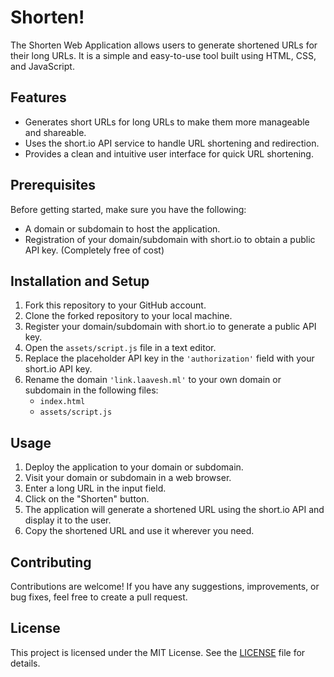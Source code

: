 # Shorten!

The Shorten Web Application allows users to generate shortened URLs for their long URLs. It is a simple and easy-to-use tool built using HTML, CSS, and JavaScript.

## Features

- Generates short URLs for long URLs to make them more manageable and shareable.
- Uses the short.io API service to handle URL shortening and redirection.
- Provides a clean and intuitive user interface for quick URL shortening.

## Prerequisites

Before getting started, make sure you have the following:

- A domain or subdomain to host the application.
- Registration of your domain/subdomain with short.io to obtain a public API key. (Completely free of cost)

## Installation and Setup

1. Fork this repository to your GitHub account.
2. Clone the forked repository to your local machine.
3. Register your domain/subdomain with short.io to generate a public API key.
4. Open the `assets/script.js` file in a text editor.
5. Replace the placeholder API key in the `'authorization'` field with your short.io API key.
6. Rename the domain `'link.laavesh.ml'` to your own domain or subdomain in the following files:
   - `index.html`
   - `assets/script.js`

## Usage

1. Deploy the application to your domain or subdomain.
2. Visit your domain or subdomain in a web browser.
3. Enter a long URL in the input field.
4. Click on the "Shorten" button.
5. The application will generate a shortened URL using the short.io API and display it to the user.
6. Copy the shortened URL and use it wherever you need.

## Contributing

Contributions are welcome! If you have any suggestions, improvements, or bug fixes, feel free to create a pull request.

## License

This project is licensed under the MIT License. See the [LICENSE](LICENSE) file for details.
